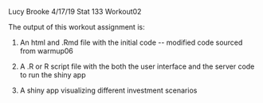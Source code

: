 Lucy Brooke
4/17/19
Stat 133
Workout02

The output of this workout assignment is:
1. An html and .Rmd file with the initial code -- modified code sourced from warmup06

2. A .R or R script file with the both the user interface and the server code to run the shiny app

3. A shiny app visualizing different investment scenarios